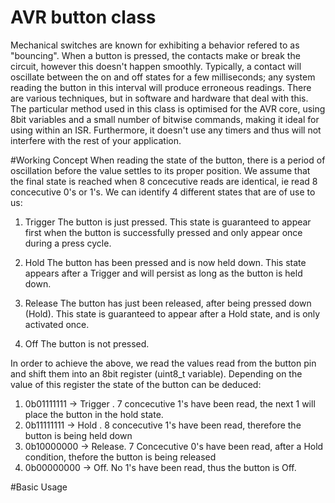 # AVR button class
Mechanical switches are known for exhibiting a behavior refered to as "bouncing". When a button is pressed, the contacts make or break the circuit, however this doesn't happen smoothly. Typically, a contact will oscillate between the on and off states for a few milliseconds; any system reading the button in this interval will produce erroneous readings.
There are various techniques, but in software and hardware that deal with this. The particular method used in this class is optimised for the AVR core, using 8bit variables and
a small number of bitwise commands, making it ideal for using within an ISR. Furthermore, it doesn't use any timers and thus will not interfere with the rest of your application.

#Working Concept
When reading the state of the button, there is a period of oscillation before the value settles to its proper position. We assume that the final state is reached when 8 concecutive reads are identical, ie read 8 concecutive 0's or 1's. We can identify 4 different states that are of use to us:
1. Trigger
The button is just pressed. This state is guaranteed to appear first when the button is successfully pressed and only appear once during a press cycle.

2. Hold
The button has been pressed and is now held down. This state appears after a Trigger and will persist as long as the button is held down.

3. Release
The button has just been released, after being pressed down (Hold). This state is guaranteed to appear after a Hold state, and is only activated once.

4. Off
The button is not pressed.

In order to achieve the above, we read the values read from the button pin and shift them into an 8bit register (uint8_t variable). Depending on the value of this register the state of the button can be deduced:
1. 0b01111111 -> Trigger . 7 concecutive 1's have been read, the next 1 will place the button in the hold state. 
2. 0b11111111 -> Hold . 8 concecutive 1's have been read, therefore the button is being held down
3. 0b10000000 -> Release. 7 Concecutive 0's have been read, after a Hold condition, thefore the button is being released
4. 0b00000000 -> Off. No 1's have been read, thus the button is Off.

#Basic Usage





